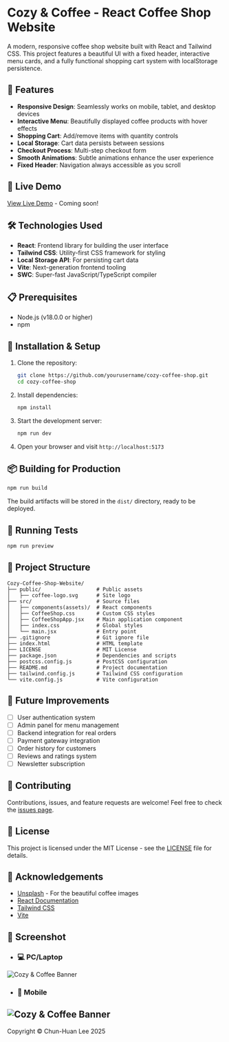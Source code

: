 # Cozy & Coffee - React Coffee Shop Website

A modern, responsive coffee shop website built with React and Tailwind CSS. This project features a beautiful UI with a fixed header, interactive menu cards, and a fully functional shopping cart system with localStorage persistence.

## 🌟 Features

- **Responsive Design**: Seamlessly works on mobile, tablet, and desktop devices
- **Interactive Menu**: Beautifully displayed coffee products with hover effects
- **Shopping Cart**: Add/remove items with quantity controls
- **Local Storage**: Cart data persists between sessions
- **Checkout Process**: Multi-step checkout form
- **Smooth Animations**: Subtle animations enhance the user experience
- **Fixed Header**: Navigation always accessible as you scroll

## 🚀 Live Demo

[View Live Demo](#) - Coming soon!

## 🛠️ Technologies Used

- **React**: Frontend library for building the user interface
- **Tailwind CSS**: Utility-first CSS framework for styling
- **Local Storage API**: For persisting cart data
- **Vite**: Next-generation frontend tooling
- **SWC**: Super-fast JavaScript/TypeScript compiler

## 📋 Prerequisites

- Node.js (v18.0.0 or higher)
- npm

## 🔧 Installation & Setup

1. Clone the repository:
   ```bash
   git clone https://github.com/yourusername/cozy-coffee-shop.git
   cd cozy-coffee-shop
   ```

2. Install dependencies:
   ```bash
   npm install
   ```

3. Start the development server:
   ```bash
   npm run dev
   ```

4. Open your browser and visit `http://localhost:5173`

## 📦 Building for Production

```bash
npm run build
```

The build artifacts will be stored in the `dist/` directory, ready to be deployed.

## 🧪 Running Tests

```bash
npm run preview
```

## 📂 Project Structure

```
Cozy-Coffee-Shop-Website/
├── public/                  # Public assets
│   ├── coffee-logo.svg      # Site logo
├── src/                     # Source files
│   ├── components(assets)/  # React components
│   ├── CoffeeShop.css       # Custom CSS styles
│   ├── CoffeeShopApp.jsx    # Main application component
│   ├── index.css            # Global styles
│   └── main.jsx             # Entry point
├── .gitignore               # Git ignore file
├── index.html               # HTML template
├── LICENSE                  # MIT License
├── package.json             # Dependencies and scripts
├── postcss.config.js        # PostCSS configuration
├── README.md                # Project documentation
├── tailwind.config.js       # Tailwind CSS configuration
└── vite.config.js           # Vite configuration
```

## 🎯 Future Improvements

- [ ] User authentication system
- [ ] Admin panel for menu management
- [ ] Backend integration for real orders
- [ ] Payment gateway integration
- [ ] Order history for customers
- [ ] Reviews and ratings system
- [ ] Newsletter subscription

## 🤝 Contributing

Contributions, issues, and feature requests are welcome! Feel free to check the [issues page](#).

## 📜 License

This project is licensed under the MIT License - see the [LICENSE](LICENSE) file for details.

## 👏 Acknowledgements

- [Unsplash](https://unsplash.com/) - For the beautiful coffee images
- [React Documentation](https://reactjs.org/)
- [Tailwind CSS](https://tailwindcss.com/)
- [Vite](https://vitejs.dev/)

## 📸 Screenshot

- ### 💻 PC/Laptop
![Cozy & Coffee Banner](/public/screenshot.png)

- ### 📱 Mobile
![Cozy & Coffee Banner](/public/screenshot-mobile.png)
---

Copyright © Chun-Huan Lee 2025
